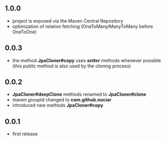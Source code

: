 ## 1.0.0
- project is exposed via the Maven Central Repository
- optimization of relation fetching (OneToMany/ManyToMany before OneToOne)

## 0.0.3
- the method **JpaCloner#copy** uses _**setter**_ methods whenever possible (this public method is also used by the cloning process)

## 0.0.2
- **JpaCloner#deepClone** methods renamed to **JpaCloner#clone**
- maven groupId changed to **com.github.nociar**
- introduced new methods **JpaCloner#copy**

## 0.0.1
- first release
